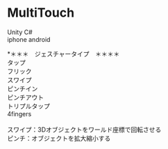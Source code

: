 # MultiTouch

Unity C#  <br/>
iphone android

*＊＊＊　ジェスチャータイプ　＊＊＊＊ <br/>
タップ <br/>
フリック <br/>
スワイプ <br/>
ピンチイン <br/>
ピンチアウト <br/>
トリプルタップ <br/>
4fingers <br/>
 <br/>
スワイプ：3Dオブジェクトをワールド座標で回転させる <br/>
ピンチ：オブジェクトを拡大縮小する <br/>
